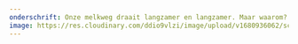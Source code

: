 ```yaml
---
onderschrift: Onze melkweg draait langzamer en langzamer. Maar waarom?
image: https://res.cloudinary.com/ddio9vlzi/image/upload/v1680936062/sciencegeek/posts/nacht-sterrenhemel-boom.jpg
---
```

